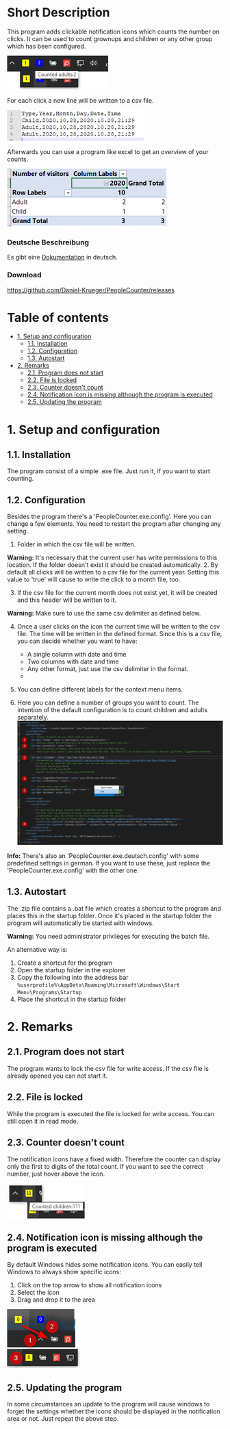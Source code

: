 

# Short Description <!-- omit in toc -->
This program adds clickable notification icons which counts the number on clicks. It can be used to count grownups and children or any other group which has been configured. 

![People counter](assets/images/counter.png)

For each click a new line will be written to a csv file.

![CSV Content](assets/images/csv_content.png)

Afterwards you can use a program like excel to get an overview of your counts.

![Pivot view of csv content](assets/images/pivot_table.png)

### Deutsche Beschreibung <!-- omit in toc -->
Es gibt eine [Dokumentation](Besucherzähler.docx) in deutsch.

### Download  <!-- omit in toc -->
https://github.com/Daniel-Krueger/PeopleCounter/releases

# Table of contents  <!-- omit in toc -->
- [1. Setup and configuration](#1-setup-and-configuration)
  - [1.1. Installation](#11-installation)
  - [1.2. Configuration](#12-configuration)
  - [1.3. Autostart](#13-autostart)
- [2. Remarks](#2-remarks)
  - [2.1. Program does not start](#21-program-does-not-start)
  - [2.2. File is locked](#22-file-is-locked)
  - [2.3. Counter doesn't count](#23-counter-doesnt-count)
  - [2.4. Notification icon is missing although the program is executed](#24-notification-icon-is-missing-although-the-program-is-executed)
  - [2.5. Updating the program](#25-updating-the-program)



# 1. Setup and configuration
## 1.1. Installation
The program consist of a simple .exe file. Just run it, if you want to start counting. 


## 1.2. Configuration
Besides the program there's a 'PeopleCounter.exe.config'. Here you can change a few elements. You need to restart the program after changing any setting.
1. Folder in which the csv file will be written. 
  
**Warning:** It's necessary that the current user has write permissions to this location. If the folder doesn't exist it should be created automatically.
2. By default all clicks will be written to a csv file for the current year. Setting this value to 'true' will cause to write the click to a month file, too. 

3. If the csv file for the current month does not exist yet, it will be created and this header will be written to it. 

**Warning:**  Make sure to use the same csv delimiter as defined below.

4. Once a user clicks on the icon the current time will be written to the csv file. The time will be written in the defined format. Since this is a csv file, you can decide whether you want to have:
   - A single column with date and time
   - Two columns with date and time
   - Any other format, just use the csv delimiter in the format.
   - 
5. You can define different labels for the context menu items. 

6. Here you can define a number of groups you want to count. The intention of the default configuration is to count children and adults separately.
![Configuration file](assets/images/configuration.png)

**Info:** There's also an 'PeopleCounter.exe.deutsch.config' with some predefined settings in german. If you want to use these, just replace the 'PeopleCounter.exe.config' with the other one.

## 1.3. Autostart
The .zip file contains a .bat file which creates a shortcut to the program and places this in the startup folder. Once it's placed in the startup folder the program will automatically be started with windows.

**Warning:**  You need administrator privileges for executing the batch file.

An alternative way is:
1. Create a shortcut for the program
2. Open the startup folder in the explorer 
3. Copy the following into the address bar
``
%userprofile%\AppData\Roaming\Microsoft\Windows\Start Menu\Programs\Startup
``
4. Place the shortcut in the startup folder


# 2. Remarks
## 2.1. Program does not start
The program wants to lock the csv file for write access. If the csv file is already opened you can not start it.

## 2.2. File is locked
While the program is executed the file is locked for write access. You can still open it in read mode. 

## 2.3. Counter doesn't count
The notification icons have a fixed width. Therefore the counter can display only the first to digits of the total count. If you want to see the correct number, just hover above the icon.

![Counter displays only the two left digits](assets/images/counter_limitation.png)
## 2.4. Notification icon is missing although the program is executed
By default Windows hides some notification icons. You can easily tell Windows to always show specific icons:
1. Click on the top arrow to show all notification icons
2. Select the icon
3. Drag and drop it to the area
   
![Drag and drop hidden notification icon](assets/images/show_notification_icon.png)

## 2.5. Updating the program
In some circumstances an update to the program will cause windows to forget the settings whether the icons should be displayed in the notification area or not. Just repeat the above step.